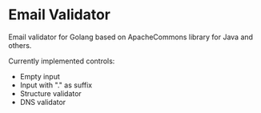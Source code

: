 Email Validator
===============
Email validator for Golang based on ApacheCommons library for Java and others.

Currently implemented controls:
- Empty input
- Input with "." as suffix
- Structure validator
- DNS validator

